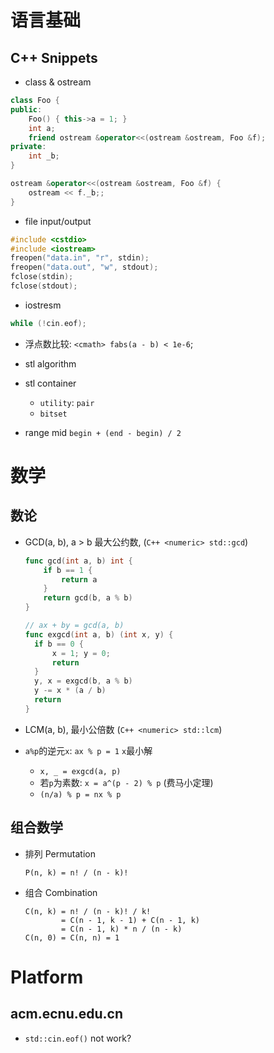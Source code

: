 # 语言基础

## C++ Snippets

* class & ostream

``` c++
class Foo {
public:
    Foo() { this->a = 1; }
    int a;
    friend ostream &operator<<(ostream &ostream, Foo &f);
private:
    int _b;
}

ostream &operator<<(ostream &ostream, Foo &f) {
    ostream << f._b;;
}
```

* file input/output

``` c++
#include <cstdio>
#include <iostream>
freopen("data.in", "r", stdin);
freopen("data.out", "w", stdout);
fclose(stdin);
fclose(stdout);
```

* iostresm

``` c++
while (!cin.eof);
```

* 浮点数比较: `<cmath> fabs(a - b) < 1e-6`;

* stl algorithm

* stl container
  
  * `utility`: `pair`  
  * `bitset`

* range mid `begin + (end - begin) / 2`

# 数学

## 数论

* GCD(a, b), a > b 最大公约数, (`C++ <numeric> std::gcd`)

  ``` go
  func gcd(int a, b) int {
      if b == 1 {
          return a
      }
      return gcd(b, a % b)
  }

  // ax + by = gcd(a, b)
  func exgcd(int a, b) (int x, y) {
    if b == 0 {
        x = 1; y = 0;
        return
    }
    y, x = exgcd(b, a % b)
    y -= x * (a / b)
    return
  }
* LCM(a, b), 最小公倍数 (`C++ <numeric> std::lcm`)

* `a%p`的逆元`x`: `ax % p = 1` `x`最小解
  * `x, _ = exgcd(a, p)`
  * 若`p`为素数: `x = a^(p - 2) % p` (费马小定理)
  * `(n/a) % p = nx % p`

## 组合数学

* 排列 Permutation
  ```
  P(n, k) = n! / (n - k)!
  ```

* 组合 Combination
  
  ```
  C(n, k) = n! / (n - k)! / k!
          = C(n - 1, k - 1) + C(n - 1, k)
          = C(n - 1, k) * n / (n - k)
  C(n, 0) = C(n, n) = 1
  ```

# Platform

## acm.ecnu.edu.cn

* `std::cin.eof()` not work?